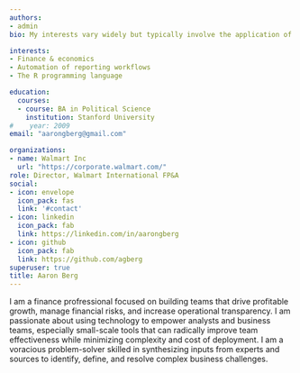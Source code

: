 ```yaml
---
authors:
- admin
bio: My interests vary widely but typically involve the application of math to the real world.

interests:
- Finance & economics
- Automation of reporting workflows
- The R programming language

education:
  courses:
  - course: BA in Political Science
    institution: Stanford University
#    year: 2009
email: "aarongberg@gmail.com"

organizations:
- name: Walmart Inc
  url: "https://corporate.walmart.com/"
role: Director, Walmart International FP&A
social:
- icon: envelope
  icon_pack: fas
  link: '#contact'
- icon: linkedin
  icon_pack: fab
  link: https://linkedin.com/in/aarongberg
- icon: github
  icon_pack: fab
  link: https://github.com/agberg
superuser: true
title: Aaron Berg
---
```


I am a finance profressional focused on building teams that drive profitable growth, manage financial risks, and increase operational transparency.  I am passionate about using technology to empower analysts and business teams, especially small-scale tools that can radically improve team effectiveness while minimizing complexity and cost of deployment.  I am a voracious problem-solver skilled in synthesizing inputs from experts and sources to identify, define, and resolve complex business challenges.

